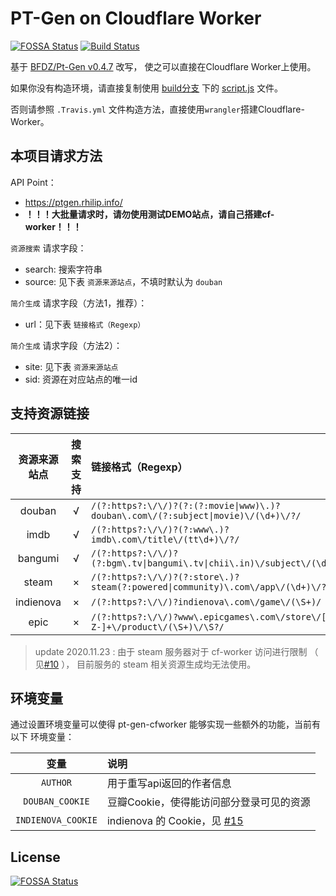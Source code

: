 # PT-Gen on Cloudflare Worker
[![FOSSA Status](https://app.fossa.io/api/projects/git%2Bgithub.com%2FRhilip%2Fpt-gen-cfworker.svg?type=shield)](https://app.fossa.io/projects/git%2Bgithub.com%2FRhilip%2Fpt-gen-cfworker?ref=badge_shield)
[![Build Status](https://travis-ci.com/Rhilip/pt-gen-cfworker.svg?branch=master)](https://travis-ci.com/Rhilip/pt-gen-cfworker)

基于 [BFDZ/Pt-Gen v0.4.7](https://github.com/BFDZ/PT-Gen/commit/950b85de16d9532e847a0756f165d1b29f09dd31) 改写，
使之可以直接在Cloudflare Worker上使用。

如果你没有构造环境，请直接复制使用 [build分支](https://github.com/Rhilip/pt-gen-cfworker/tree/build) 下的
[script.js](https://github.com/Rhilip/pt-gen-cfworker/blob/build/script.js) 文件。

否则请参照 `.Travis.yml` 文件构造方法，直接使用`wrangler`搭建Cloudflare-Worker。

## 本项目请求方法

API Point：
 - https://ptgen.rhilip.info/
 - **！！！大批量请求时，请勿使用测试DEMO站点，请自己搭建cf-worker！！！**

`资源搜索` 请求字段：
  - search: 搜索字符串
  - source: 见下表 `资源来源站点`，不填时默认为 `douban`

`简介生成` 请求字段（方法1，推荐）：
  - url：见下表 `链接格式（Regexp）`

`简介生成` 请求字段（方法2）：
  - site: 见下表 `资源来源站点`
  - sid: 资源在对应站点的唯一id

## 支持资源链接

| 资源来源站点 | 搜索支持 | 链接格式（Regexp） |
| :---: | :---: | :------|
| douban | √ | `/(?:https?:\/\/)?(?:(?:movie\|www)\.)?douban\.com\/(?:subject\|movie)\/(\d+)\/?/` |
| imdb | √ | `/(?:https?:\/\/)?(?:www\.)?imdb\.com\/title\/(tt\d+)\/?/` |
| bangumi | √ | `/(?:https?:\/\/)?(?:bgm\.tv\|bangumi\.tv\|chii\.in)\/subject\/(\d+)\/?/` |
| steam | × | `/(?:https?:\/\/)?(?:store\.)?steam(?:powered\|community)\.com\/app\/(\d+)\/?/` |
| indienova | × | `/(?:https?:\/\/)?indienova\.com\/game\/(\S+)/` | 
| epic | × | `/(?:https?:\/\/)?www\.epicgames\.com\/store\/[a-zA-Z-]+\/product\/(\S+)\/\S?/` |

> update 2020.11.23 : 由于 steam 服务器对于 cf-worker 访问进行限制 （ 见[#10](https://github.com/Rhilip/pt-gen-cfworker/issues/10) ）， 目前服务的 steam 相关资源生成均无法使用。

## 环境变量

通过设置环境变量可以使得 pt-gen-cfworker 能够实现一些额外的功能，当前有以下 环境变量：

| 变量 | 说明 |
|:---:|:---|
| `AUTHOR` | 用于重写api返回的作者信息 |
| `DOUBAN_COOKIE` | 豆瓣Cookie，使得能访问部分登录可见的资源 |
| `INDIENOVA_COOKIE` | indienova 的 Cookie，见 [#15](https://github.com/Rhilip/pt-gen-cfworker/issues/15) |

## License
[![FOSSA Status](https://app.fossa.io/api/projects/git%2Bgithub.com%2FRhilip%2Fpt-gen-cfworker.svg?type=large)](https://app.fossa.io/projects/git%2Bgithub.com%2FRhilip%2Fpt-gen-cfworker?ref=badge_large)
